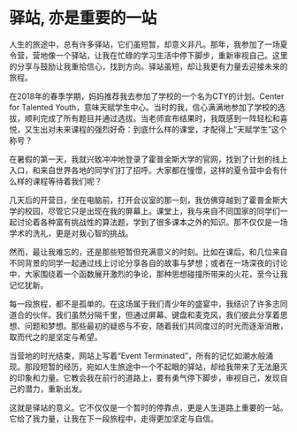 # 驿站, 亦是重要的一站

人生的旅途中，总有许多驿站，它们虽短暂，却意义非凡。那年，我参加了一场夏令营，营地像一个驿站，让我在忙碌的学习生活中停下脚步，重新审视自己。这里的分享与鼓励让我重拾信心，找到方向。驿站虽短，却让我更有力量去迎接未来的旅程。

在2018年的春季学期，妈妈推荐我去参加了学校的一个名为CTY的计划。Center for Talented Youth，意味天赋学生中心。当时的我，信心满满地参加了学校的选拔，顺利完成了所有题目并通过选拔。当老师宣布结果时，我既感到一阵轻松和喜悦，又生出对未来课程的强烈好奇：到底什么样的课堂，才配得上“天赋学生”这个称号？

在暑假的第一天，我就兴致冲冲地登录了霍普金斯大学的官网，找到了计划的线上入口，和来自世界各地的同学们打了招呼。大家都在憧憬，这样的夏令营中会有什么样的课程等待着我们呢？

几天后的开营日，坐在电脑前，打开会议室的那一刻，我仿佛穿越到了霍普金斯大学的校园，尽管它只是出现在我的屏幕上。课堂上，我与来自不同国家的同学们一起讨论着各种富有挑战性的算法题，学到了很多课本之外的知识。那不仅仅是一场学术的洗礼，更是对我心智的挑战。

然而，最让我难忘的，还是那些短暂但充满意义的时刻。比如在课后，和几位来自不同背景的同学一起通过线上讨论分享各自的故事与梦想；或者在一场深夜的讨论中，大家围绕着一个函数展开激烈的争论，那种思想碰撞所带来的火花，至今让我记忆犹新。

每一段旅程，都不是孤单的。在这场属于我们青少年的盛宴中，我结识了许多志同道合的伙伴。我们虽然分隔千里，但通过屏幕、键盘和麦克风，我们彼此分享着思想、问题和梦想。那些最初的疑惑与不安，随着我们共同度过的时光而逐渐消散，取而代之的是坚定与希望。

当营地的时光结束，网站上写着“Event Terminated”，所有的记忆如潮水般涌现。那段短暂的经历，宛如人生旅途中一个不起眼的驿站，却给我带来了无法磨灭的印象和力量。它教会我在前行的道路上，要有勇气停下脚步，审视自己，发现自己的潜力，重新出发。

这就是驿站的意义。它不仅仅是一个暂时的停靠点，更是人生道路上重要的一站。它给了我力量，让我在下一段旅程中，走得更加坚定与自信。
